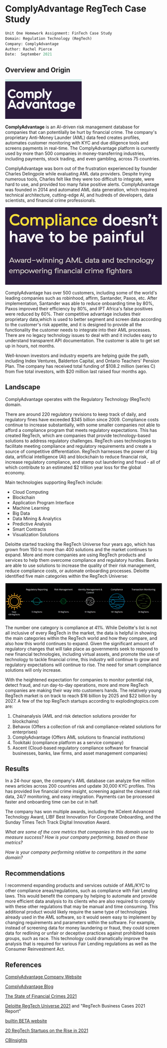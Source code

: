 # ComplyAdvantage RegTech Case Study

```py
Unit One Homework Assignment: FinTech Case Study
Domain: Regulation Technology (RegTech)
Company: ComplyAdvantage
Author: Rachel Pierce
Date:  September 2021
```

## Overview and Origin




![image](./images/Complyadvantagescreenshot.png)

**ComplyAdvantage** is an AI-driven risk management database for companies that can potentilally be hurt by financial crime.  The company's proprietary Anti-Money Launder (AML) data feed creates profiles, automates customer monitoring with KYC and due diligence tools and screens payments in real-time.  The ComplyAdvantage platform is currently used by more than 500 companies in money-transferring industries, including payments, stock trading, and even gambling, across 75 countries.

ComplyAdvantage was born out of the frustration experienced by founder Charles Delingpole while evaluating AML data providers.  Despite trying numerous tools, Charles felt like they were too difficult to integrate, were hard to use, and provided too many false positive alerts.  ComplyAdvantage was founded in 2014 and automated AML data generation, which required technical architecture, cutting-edge AI, and hudreds of developers, data scientists, and financial crime professionals.




![image](./images/companyquote.png)

ComplyAdvantage has over 500 customers, including some of the world's leading companies such as robinhood, affirm, Santander, Paxos, etc.  After implementation, Santander was able to reduce onboarding time by 80%, Paxos improved their efficiency by 80%, and IPT Africa's false positives were reduced by 60%.  Their competitive advantage includes their proprietary data,which is used to better segment and screen data according to the customer's risk appetite, and it is designed to provide all the functionality the customer needs to integrate into their AML processes.  There are no legacy technology issues to deal with and it includes easy to understand transparent API documentation.  The customer is able to get set up in hours, not months.



Well-known investors and industry experts are helping guide the path, including Index Ventures, Balderton Capital, and Ontario Teachers' Pension Plan.  The company has received total funding of $108.2 million (series C) from five total investors, with $20 million last raised four months ago.


## **Landscape**

ComplyAdvantage operates with the Regulatory Technology (RegTech) domain.  

There are around 220 regulatory revisions to keep track of daily, and regulatory fines have exceeded $345 billion since 2009.  Compliance costs continue to increase substantially, with some smaller companies not able to afford a compliance program that meets regulatory expectations.  This has created RegTech, which are companies that provide technology-based solutions to address regulatory challenges.  RegTech uses technologies to facilitate meeting compliance and regulatory requirements and create a source of competitive differentiation.  RegTech harnesses the power of big data, artificial intelligence (AI) and blockchain to reduce financial risk, increase regulatory compliance, and stamp out laundering and fraud - all of which contribute to an estimated $2 trillion year loss for the global economy.

Main technologies supporting RegTech include:
- Cloud Computing
- Blockchain
- Application Program Interface
- Machine Learning
- Big Data
- Data Mining & Analytics
- Predictive Analysis
- Smart Contracts
- Visualization Solutions

Deloitte started tracking the RegTech Universe four years ago, which has grown from 150 to more than 400 solutions and the market continues to expand.  More and more companies are using RegTech products and services to help them overcome compliance and regulatory hurdles.  Banks are able to use solutions to increase the quality of their risk management, reduce compliance costs, or automate onboarding processes.  Deloitte identified five main categories within the RegTech Universe:

![image](./images/regtechtypes.png)

The number one category is compliance at 41%.  While Deloitte's list is not all inclusive of every RegTech in the market, the data is helpful in showing the main categories within the RegTech world and how they compare, and also how this world continues to expand.  Given the significant amount of regulatory changes that will take place as governments seek to respond to new financial technologies, including virtual assets, and promote the use of technology to tackle financial crime, this industry will continue to grow and regulatory expectations will continue to rise.  The need for smart compliance solutions will only increase.

With the heightened expectation for companies to monitor potential risk, detect fraud, and run day-to-day operations, more and more RegTech companies are making their way into customers hands.  The relatively young RegTech market is on track to reach $16 billion by 2025 and $22 billion by 2027.  A few of the top RegTech startups according to explodingtopics.com are:
1. Chainanalysis (AML and risk detection solutions provider for blockchains)
2. Behavox (Offers a collection of risk and compliance-related solutions for enterprises)
1. ComplyAdvantage (Offers AML solutions to financial institutions)
2. Tookitaki (compliance platform as a service company)
1. Ascent (Cloud-based regulatory compliance software for financial businesses, banks, law firms, and asset management companies)



## **Results**

In a 24-hour span, the company's AML database can analyze five million news articles across 200 countries and update 30,000 KYC profiles.  This has provided live financial crime insight, screening against the cleanest risk data, 24/7 monitoring, and easy integration.  Payments can be processed faster and onboarding time can be cut in half.

The company has won multiple awards, including the XCelent Advanced Technology Award, LIBF Best Innovation For Corporate Onboarding, and the Sunday Times Tech Track Digital Innovation Award.

*What are some of the core metrics that companies in this domain use to measure success?  How is your company performing, based on these metrics?*


*How is your company performing relative to competitors in the same domain?*


## **Recommendations**

I recommend expanding products and services outside of AML/KYC to other compliance areas/regulations, such as compliance with Fair Lending laws.  This would benefit the company by helping to automate and provide more efficient data analysis to its clients who are also required to comply with these other regulations that may be manual and time consuming.  This additional product would likely require the same type of technologies already used in the AML software, so it would seem easy to implement by changing requirements and parameters within the software.  For example, instead of screening data for money laundering or fraud, they could screen data for redlining or unfair or deceptive practices against prohibited basis groups, such as race.  This technology could dramatically improve the analysis that is required for various Fair Lending regulations as well as the Consumer Reinvestment Act.


## **References**

[ComplyAdvantage Company Website](https://complyadvantage.com/)


[ComplyAdvantage Blog](https://complyadvantage.com/blog/)

[The State of Financial Crimes 2021](https://complyadvantage.com/resource-hub/type/guide/the-state-of-financial-crime-2021/?fincrime21=fincrime21614014693b66d)

[Deloitte RegTech Universe 2021](https://www2.deloitte.com/lu/en/pages/technology/articles/regtech-companies-compliance.html) and "RegTech Business Cases 2021 Report"

[builtin BETA website](https://builtin.com/fintech/regtech-companies)


[20 RegTech Startups on the Rise in 2021](https://explodingtopics.com/blog/regtech-startups)


[CBInsights](https://www.cbinsights.com/company/complyadvantage)